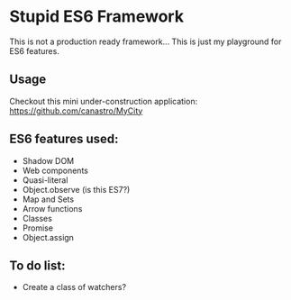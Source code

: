 Stupid ES6 Framework
======
This is not a production ready framework... This is just my playground for ES6 features.

Usage
------
Checkout this mini under-construction application: https://github.com/canastro/MyCity


ES6 features used:
------
* Shadow DOM
* Web components
* Quasi-literal
* Object.observe (is this ES7?)
* Map and Sets
* Arrow functions
* Classes
* Promise
* Object.assign


To do list:
------
* Create a class of watchers?
